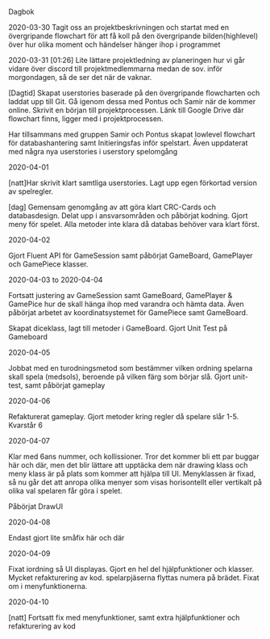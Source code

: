 Dagbok

2020-03-30
Tagit oss an projektbeskrivningen och startat med en övergripande flowchart för att få koll på den övergripande bilden(highlevel) över hur olika moment och händelser hänger ihop i programmet

2020-03-31
[01:26] Lite lättare projektledning av planeringen hur vi går vidare över discord till projektmedlemmarna medan de sov. inför morgondagen, så de ser det när de vaknar. 

[Dagtid] Skapat userstories baserade på den övergripande flowcharten och laddat upp till Git. Gå igenom dessa med Pontus och Samir när de kommer online. Skrivit en början till projektprocessen. Länk till Google Drive där flowchart finns, ligger med i projektprocessen.

Har tillsammans med gruppen Samir och Pontus skapat lowlevel flowchart för databashantering samt Initieringsfas inför spelstart. Även uppdaterat med några nya userstories i userstory spelomgång

2020-04-01

[natt]Har skrivit klart samtliga userstories. Lagt upp egen förkortad version av spelregler.

[dag] Gemensam genomgång av att göra klart CRC-Cards och databasdesign. Delat upp i ansvarsområden och påbörjat kodning. Gjort meny för spelet. Alla metoder inte klara då databas behöver vara klart först.

2020-04-02

Gjort Fluent API för GameSession samt påbörjat GameBoard, GamePlayer och GamePiece klasser.

2020-04-03 to 2020-04-04

Fortsatt justering av GameSession samt GameBoard, GamePlayer & GamePice hur de skall hänga ihop med varandra och hämta data. Även påbörjat arbetet av koordinatsystemet för GamePiece samt GameBoard.

Skapat diceklass,  lagt till metoder i GameBoard. Gjort Unit Test på Gameboard

2020-04-05

Jobbat med en turodningsmetod som bestämmer vilken ordning spelarna skall spela (medsols), beroende på vilken färg som börjar slå. Gjort unit-test, samt påbörjat gameplay

2020-04-06

Refakturerat gameplay. Gjort metoder kring regler då spelare slår 1-5. Kvarstår 6

2020-04-07

Klar med 6ans nummer, och kollissioner. Tror det kommer bli ett par buggar här och där, men det blir lättare att upptäcka dem när drawing klass och meny klass är på plats som kommer att hjälpa till UI. Menyklassen är fixad, så nu går det att anropa olika menyer som visas  horisontellt eller vertikalt på olika val spelaren får göra i spelet.

Påbörjat DrawUI

2020-04-08

Endast gjort lite småfix här och där

2020-04-09

Fixat iordning så UI displayas. Gjort en hel del hjälpfunktioner och klasser. Mycket refakturering av kod. spelarpjäserna flyttas numera på brädet. Fixat om  i menyfunktionerna.

2020-04-10

[natt] Fortsatt fix med menyfunktioner, samt extra hjälpfunktioner och refakturering av kod